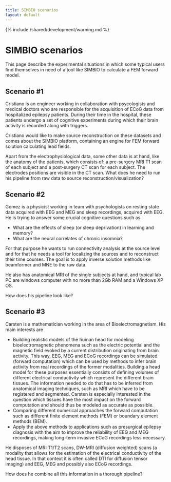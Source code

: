 ```yaml
---
title: SIMBIO scenarios
layout: default
---
```


{% include /shared/development/warning.md %}

#  SIMBIO scenarios

This page describe the experimental situations in which some typical users find themselves in need of a tool like SIMBIO to calculate a FEM forward model.

##  Scenario #1

Cristiano is an engineer working in collaboration with psycologists and medical doctors who are responsible for the acquisition of ECoG data from hospitalized epilepsy patients. 
During their time in the hospital, these patients undergo a set of cognitive experiments during which their brain activity is recorded along with triggers. 

Cristiano would like to make source reconstruction on these datasets and comes about the SIMBIO platform, containing an engine for FEM forward solution calculating lead fields.

Apart from the electrophysiological data, some other data is at hand, like the anatomy of the patients, which consists of: a pre-surgery MRI T1 scan of each subject and a post-surgery CT scan for each subject. The electrodes positions are visible in the CT scan.
What does he need to run his pipeline from raw data to source reconstruction/visualization?

##  Scenario #2

Gomez is a physicist working in team with psychologists on resting state data acquired with EEG and MEG and sleep recordings, acquired with EEG.
He is trying to answer some crucial cognitive questions such as 

*  What are the effects of sleep (or sleep deprivation) in learning and memory?
*  What are the neural correlates of chronic insomnia?

For that purpose he wants to run connectivity analysis at the source level and for that he needs a tool for localizing the sources and to reconstruct their time courses. The goal is to apply inverse solution methods like beamformer and MNE to the raw data.

He also has anatomical MRI of the single subjects at hand, and typical lab PC are windows computer with no more than 2Gb RAM and a Windows XP OS.

How does his pipeline look like?

##  Scenario #3

Carsten is a mathematician working in the area of Bioelectromagnetism. His main interests are

*  Building realistic models of the human head for modeling bioelectromagnetic phenomena such as the electric potential and the magnetic field evoked by a current distribution originating from brain activity. This way, EEG, MEG and ECoG recordings can be simulated (forward computation) which can be used by methods to infer brain activity from real recordings of the former modalities. Building a head model for these purposes essentially consists of defining volumes of different electrical conductivity which represent the different brain tissues. The information needed to do that has to be inferred from anatomical imaging techniques, such as MRI which have to be registered and segmented. Carsten is especially interested in the question which tissues have the most impact on the forward computation and should thus be modeled as accurate as possible.      
*  Comparing different numerical approaches the forward computation such as different finite element methods (FEM) or boundary element methods (BEM).
*  Apply the above methods to applications such as presurgical epilepsy diagnosis with the aim to improve the reliability of EEG and MEG recordings, making long-term invasive ECoG recordings less necessary. 

He disposes of MRI T1/T2 scans, DW-MRI (diffusion weighted) scans (a modality that allows for the estimation of the electrical conductivity of the head tissue. In that context it is often called DTI for diffusion tensor imaging) and EEG, MEG and possibly also ECoG recordings. 

How does he combine all this information in a thorough pipeline?

